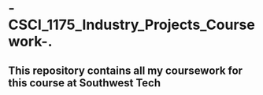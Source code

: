 # -CSCI_1175_Industry_Projects_Coursework-.
## This repository contains all my coursework for this course at Southwest Tech
